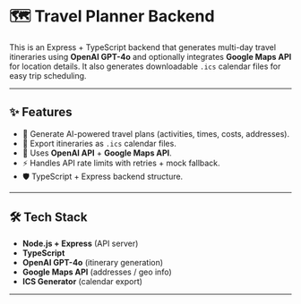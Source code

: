 # 🗺️ Travel Planner Backend

This is an Express + TypeScript backend that generates multi-day travel itineraries using **OpenAI GPT-4o** and optionally integrates **Google Maps API** for location details. It also generates downloadable `.ics` calendar files for easy trip scheduling.

---

## ✨ Features
- 📍 Generate AI-powered travel plans (activities, times, costs, addresses).  
- 📅 Export itineraries as `.ics` calendar files.  
- 🔑 Uses **OpenAI API** + **Google Maps API**.  
- ⚡ Handles API rate limits with retries + mock fallback.  
- 🛡️ TypeScript + Express backend structure.  

---

## 🛠️ Tech Stack
- **Node.js + Express** (API server)  
- **TypeScript**  
- **OpenAI GPT-4o** (itinerary generation)  
- **Google Maps API** (addresses / geo info)  
- **ICS Generator** (calendar export)  

---
